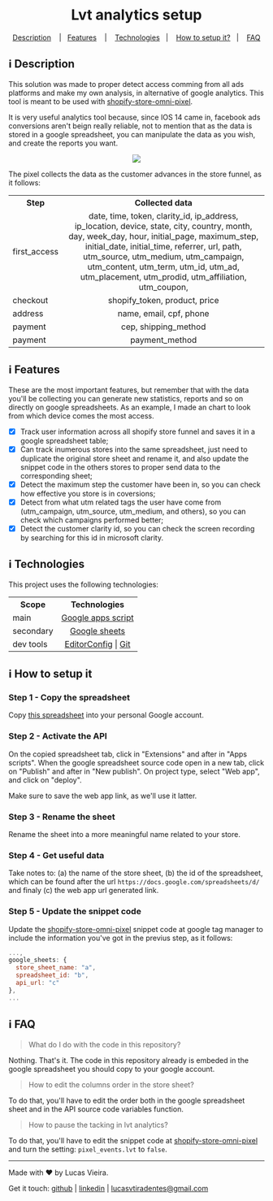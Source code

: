 <h1 align="center">
  Lvt analytics setup
</h1>

<p align="center">
  <a href="#information_source-description">Description</a>
  &nbsp;&nbsp;&nbsp;|&nbsp;&nbsp;&nbsp;<a href="#information_source-features">Features</a> &nbsp;&nbsp;&nbsp;|&nbsp;&nbsp;&nbsp;
  <a href="#information_source-technologies">Technologies</a>&nbsp;&nbsp;&nbsp;|&nbsp;&nbsp;&nbsp;
  <a href="#information_source-how-to-setup-it">How to setup it?</a>&nbsp;&nbsp;&nbsp;|&nbsp;&nbsp;&nbsp;
  <a href="#information_source-faq">FAQ</a>
</p>

## :information_source: Description

This solution was made to proper detect access comming from all ads platforms and make my own analysis, in alternative of google analytics. This tool is meant to be used with [shopify-store-omni-pixel](https://github.com/lucasvtiradentes/shopify-store-omni-pixel).

It is very useful analytics tool because, since IOS 14 came in, facebook ads conversions aren't beign really reliable, not to mention that as the data is stored in a google spreadsheet, you can manipulate the data as you wish, and create the reports you want.

<p align="center">
<img src="https://i.ibb.co/3Y2DybF/pixel-lvt.png">
</p>

The pixel collects the data as the customer advances in the store funnel, as it follows:

  <table>
    <tr>
      <th>Step</th>
      <th>Collected data</th>
    </tr>
    <tr>
      <td>first_access</td>
      <td align="center">
        date, time, token, clarity_id, ip_address, ip_location, device, state, city, country, month, day, week_day, hour, initial_page, maximum_step, initial_date, initial_time, referrer, url, path, utm_source, utm_medium, utm_campaign, utm_content, utm_term, utm_id, utm_ad, utm_placement, utm_prodid, utm_affiliation, utm_coupon,
      </td>
    </tr>
    <tr>
      <td>checkout</td>
      <td align="center">
        shopify_token,  product, price
      </td>
    </tr>
    <tr>
      <td>address</td>
      <td align="center">
        name, email, cpf, phone
      </td>
    </tr>
    <tr>
      <td>payment</td>
      <td align="center">
        cep, shipping_method
      </td>
    </tr>
    <tr>
      <td>payment</td>
      <td align="center">
        payment_method
      </td>
    </tr>
  </table>

## :information_source: Features

These are the most important features, but remember that with the data you'll be collecting you can generate new statistics, reports and so on directly on google spreadsheets. As an example, I made an chart to look from which device comes the most access.

- [x] Track user information across all shopify store funnel and saves it in a google spreadsheet table;
- [x] Can track inumerous stores into the same spreadsheet, just need to duplicate the original store sheet and rename it, and also update the snippet code in the others stores to proper send data to the corresponding sheet;
- [x] Detect the maximum step the customer have been in, so you can check how effective you store is in coversions;
- [x] Detect from what utm related tags the user have come from (utm_campaign, utm_source, utm_medium, and others), so you can check which campaigns performed better;
- [x] Detect the customer clarity id, so you can check the screen recording by searching for this id in microsoft clarity.

## :information_source: Technologies

This project uses the following technologies:

<div align="center" style="text-align: center;">
  <table>
    <tr>
      <th>Scope</th>
      <th>Technologies</th>
    </tr>
    <tr>
      <td>main</td>
      <td align="center">
        <a href="https://developers.google.com/apps-script" target="_blank">Google apps script</a>
      </td>
    </tr>
    <tr>
      <td>secondary</td>
      <td align="center">
      <a href="https://www.google.com/sheets" target="_blank">Google sheets</a>
      </td>
    </tr>
    <tr>
      <td>dev tools</td>
      <td align="center">
        <a href="https://editorconfig.org/" target="_blank">EditorConfig</a> |
        <a href="https://git-scm.com/" target="_blank">Git</a>
      </td>
    </tr>
  </table>
</div>


## :information_source: How to setup it

### Step 1 - Copy the spreadsheet
Copy <a href="https://docs.google.com/spreadsheets/d/1qq2_A22SXw-s4QSLV-NCXHtsiIGIx0b28Pxigz9mUdY/edit?usp=sharing">this spreadsheet</a> into your personal Google account.

### Step 2 - Activate the API
On the copied spreadsheet tab, click in "Extensions" and after in "Apps scripts". When the google spreadsheet source code open in a new tab, click on "Publish" and after in "New publish". On project type, select "Web app", and click on "deploy".

Make sure to save the web app link, as we'll use it latter.

### Step 3 - Rename the sheet
Rename the sheet into a more meaningful name related to your store.

### Step 4 - Get useful data
Take notes to: (a) the name of the store sheet, (b) the id of the spreadsheet, which can be found after the url `https://docs.google.com/spreadsheets/d/` and finaly (c) the web app url generated link.

### Step 5 - Update the snippet code
Update the <a href="https://github.com/lucasvtiradentes/shopify-store-omni-pixel">shopify-store-omni-pixel</a> snippet code at google tag manager to include the information you've got in the previus step, as it follows:

```js
...,
google_sheets: {
  store_sheet_name: "a",
  spreadsheet_id: "b",
  api_url: "c"
},
...
```

## :information_source: FAQ

>What do I do with the code in this repository?

Nothing. That's it. The code in this repository already is embeded in the google spreadsheet you should copy to your google account.

>How to edit the columns order in the store sheet?

To do that, you'll have to edit the order both in the google spreadsheet sheet and in the API source code variables function.

>How to pause the tacking in lvt analytics?

To do that, you'll have to edit the snippet code at [shopify-store-omni-pixel](https://github.com/lucasvtiradentes/shopify-store-omni-pixel) and turn the setting: `pixel_events.lvt` to `false`.


---

Made with ♥ by Lucas Vieira.

Get it touch: [github](https://github.com/lucasvtiradentes) | [linkedin](https://www.linkedin.com/in/lucasvtiradentes) | lucasvtiradentes@gmail.com
